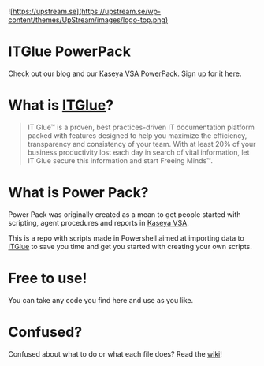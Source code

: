 ![https://upstream.se](https://upstream.se/wp-content/themes/UpStream/images/logo-top.png)  
  
# ITGlue PowerPack  
Check out our [blog](https://upstream.se/blogg/) and our [Kaseya VSA PowerPack](https://upstream.se/blogg/upstream-power-pack/). Sign up for it [here](http://go.upstream.se/guide-eng-power-pack).

# What is [ITGlue](https://itglue.com/)?
>IT Glue™ is a proven, best practices-driven IT documentation platform packed with features designed to help you maximize the efficiency, transparency and consistency of your team. With at least 20% of your business productivity lost each day in search of vital information, let IT Glue secure this information and start Freeing Minds™.

# What is Power Pack?
Power Pack was originally created as a mean to get people started with scripting, agent procedures and reports in [Kaseya VSA](https://www.kaseya.com/products/vsa).  
  
This is a repo with scripts made in Powershell aimed at importing data to [ITGlue](https://itglue.com/) to save you time and get you started with creating your own scripts.

# Free to use!
You can take any code you find here and use as you like.

# Confused?
Confused about what to do or what each file does? Read the [wiki](https://github.com/UpstreamAB/ITGluePowerPack/wiki)!